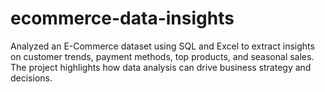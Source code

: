 # ecommerce-data-insights
Analyzed an E-Commerce dataset using SQL and Excel to extract insights on customer trends, payment methods, top products, and seasonal sales. The project highlights how data analysis can drive business strategy and decisions.
